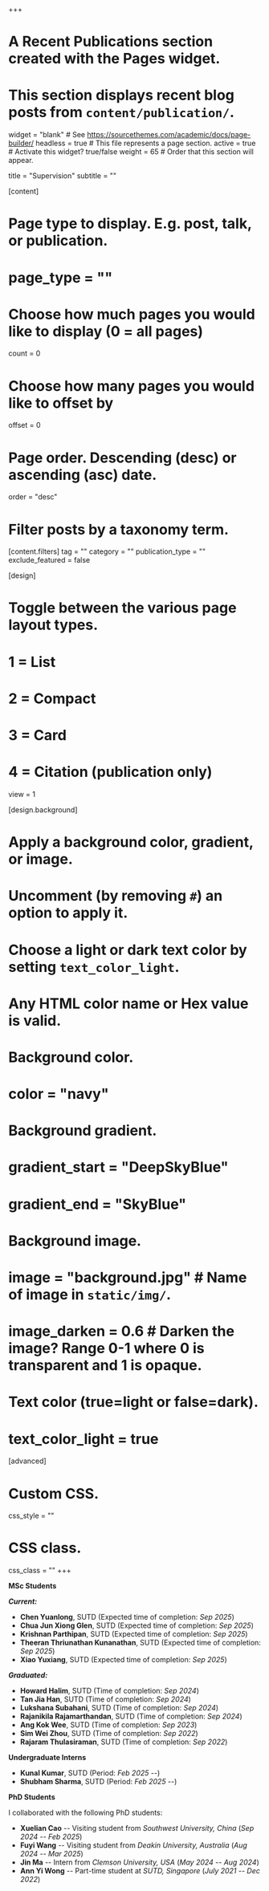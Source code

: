 +++
# A Recent Publications section created with the Pages widget.
# This section displays recent blog posts from `content/publication/`.

widget = "blank"  # See https://sourcethemes.com/academic/docs/page-builder/
headless = true  # This file represents a page section.
active = true  # Activate this widget? true/false
weight = 65  # Order that this section will appear.

title = "Supervision"
subtitle = ""

[content]
  # Page type to display. E.g. post, talk, or publication.
  # page_type = ""
  
  # Choose how much pages you would like to display (0 = all pages)
  count = 0
  
  # Choose how many pages you would like to offset by
  offset = 0

  # Page order. Descending (desc) or ascending (asc) date.
  order = "desc"

  # Filter posts by a taxonomy term.
  [content.filters]
    tag = ""
    category = ""
    publication_type = ""
    exclude_featured = false
  
[design]
  # Toggle between the various page layout types.
  #   1 = List
  #   2 = Compact
  #   3 = Card
  #   4 = Citation (publication only)
  view = 1
  
[design.background]
  # Apply a background color, gradient, or image.
  #   Uncomment (by removing `#`) an option to apply it.
  #   Choose a light or dark text color by setting `text_color_light`.
  #   Any HTML color name or Hex value is valid.
    
  # Background color.
  # color = "navy"
  
  # Background gradient.
  # gradient_start = "DeepSkyBlue"
  # gradient_end = "SkyBlue"
  
  # Background image.
  # image = "background.jpg"  # Name of image in `static/img/`.
  # image_darken = 0.6  # Darken the image? Range 0-1 where 0 is transparent and 1 is opaque.

  # Text color (true=light or false=dark).
  # text_color_light = true  
  
[advanced]
 # Custom CSS. 
 css_style = ""
 
 # CSS class.
 css_class = ""
+++
  
**MSc Students**
  
  ***Current:***
  * **Chen Yuanlong**, SUTD (Expected time of completion: *Sep 2025*)
  * **Chua Jun Xiong Glen**, SUTD (Expected time of completion: *Sep 2025*)
  * **Krishnan Parthipan**, SUTD (Expected time of completion: *Sep 2025*)
  * **Theeran Thriunathan Kunanathan**, SUTD (Expected time of completion: *Sep 2025*)
  * **Xiao Yuxiang**, SUTD (Expected time of completion: *Sep 2025*)
    
  ***Graduated:***
  * **Howard Halim**, SUTD (Time of completion: *Sep 2024*)
  * **Tan Jia Han**, SUTD (Time of completion: *Sep 2024*)
  * **Lukshana Subahani**, SUTD (Time of completion: *Sep 2024*)
  * **Rajanikila Rajamarthandan**, SUTD (Time of completion: *Sep 2024*)
  * **Ang Kok Wee**, SUTD (Time of completion: *Sep 2023*)
  * **Sim Wei Zhou**, SUTD (Time of completion: *Sep 2022*)
  * **Rajaram Thulasiraman**, SUTD (Time of completion: *Sep 2022*)

**Undergraduate Interns**
* **Kunal Kumar**, SUTD (Period: *Feb 2025 --*)
* **Shubham Sharma**, SUTD (Period: *Feb 2025 --*)

**PhD Students**

I collaborated with the following PhD students:
  * **Xuelian Cao** -- Visiting student from *Southwest University, China* (*Sep 2024 -- Feb 2025*)
  * **Fuyi Wang** -- Visiting student from *Deakin University, Australia* (*Aug 2024 -- Mar 2025*)
  * **Jin Ma** -- Intern from *Clemson University, USA* (*May 2024 -- Aug 2024*)
  * **Ann Yi Wong** -- Part-time student at *SUTD, Singapore* (*July 2021 -- Dec 2022*)

